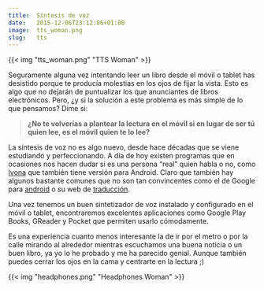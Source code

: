 ```yaml
---
title:  Síntesis de voz
date:   2015-12-06T23:12:06+01:00
image:  tts_woman.png
slug:   tts
---
```

{{< img "tts_woman.png" "TTS Woman" >}}

Seguramente alguna vez intentando leer un libro desde el móvil o tablet has desistido porque te producía molestias en los ojos de fijar la vista. Esto es algo que no dejarán de puntualizar los que anunciantes de libros electrónicos. Pero, ¿y si la solución a este problema es más simple de lo que pensamos? Dime si:

> **¿No te volverías a plantear la lectura en el móvil si en lugar de ser tú quien lee, es el móvil quien te lo lee?**

La síntesis de voz no es algo nuevo, desde hace décadas que se viene estudiando y perfeccionando. A día de hoy existen programas que en ocasiones nos hacen dudar si es una persona “real” quien habla o no, como [Ivona](https://www.ivona.com/us/) que también tiene versión para Android. Claro que también hay algunos bastante comunes que no son tan convincentes como el de Google para [android](https://play.google.com/store/apps/details?id=com.google.android.tts) o su web de [traducción](https://translate.google.es/).

Una vez tenemos un buen sintetizador de voz instalado y configurado en el móvil o tablet, encontraremos excelentes aplicaciones como Google Play Books, GReader y Pocket que permiten usarlo cómodamente.

Es una experiencia cuanto menos interesante la de ir por el metro o por la calle mirando al alrededor mientras escuchamos una buena noticia o un buen libro, ya yo lo he probado y me ha parecido genial. Aunque también puedes cerrar los ojos en la cama y centrarte en la lectura ;)

{{< img "headphones.png" "Headphones Woman" >}}